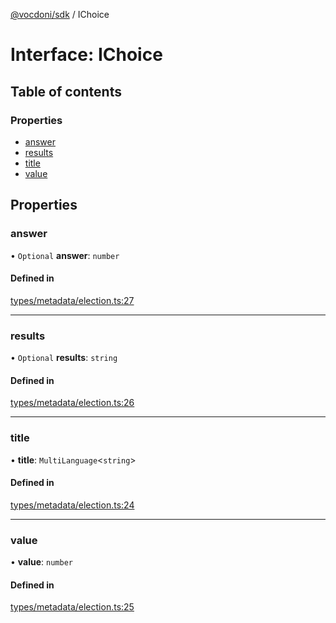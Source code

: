 [@vocdoni/sdk](/sdk) / IChoice

# Interface: IChoice

## Table of contents

### Properties

- [answer](IChoice#answer)
- [results](IChoice#results)
- [title](IChoice#title)
- [value](IChoice#value)

## Properties

### answer

• `Optional` **answer**: `number`

#### Defined in

[types/metadata/election.ts:27](https://github.com/vocdoni/vocdoni-sdk/blob/1053e59/src/types/metadata/election.ts#L27)

___

### results

• `Optional` **results**: `string`

#### Defined in

[types/metadata/election.ts:26](https://github.com/vocdoni/vocdoni-sdk/blob/1053e59/src/types/metadata/election.ts#L26)

___

### title

• **title**: `MultiLanguage`\<`string`\>

#### Defined in

[types/metadata/election.ts:24](https://github.com/vocdoni/vocdoni-sdk/blob/1053e59/src/types/metadata/election.ts#L24)

___

### value

• **value**: `number`

#### Defined in

[types/metadata/election.ts:25](https://github.com/vocdoni/vocdoni-sdk/blob/1053e59/src/types/metadata/election.ts#L25)

